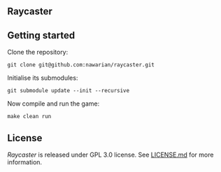 Raycaster
---

## Getting started

Clone the repository:

```
git clone git@github.com:nawarian/raycaster.git
```

Initialise its submodules:

```
git submodule update --init --recursive
```

Now compile and run the game:

```
make clean run
```

## License

_Raycaster_ is released under GPL 3.0 license. See [LICENSE.md](LICENSE.md)
for more information.


